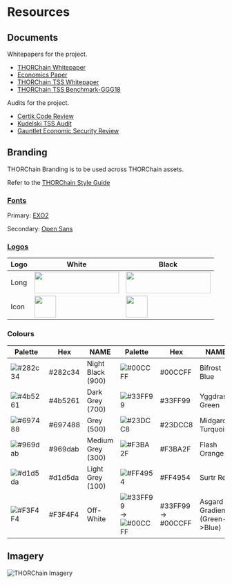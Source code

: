 # Resources

## Documents
Whitepapers for the project. 

* [THORChain Whitepaper](https://github.com/thorchain/Resources/blob/master/Whitepapers/THORChain-Whitepaper-May2020.pdf)
* [Economics Paper](https://github.com/thorchain/Resources/blob/master/Whitepapers/THORChain-Cryptoeconomic-Paper-May2020.pdf)
* [THORChain TSS Whitepaper](https://github.com/thorchain/Resources/blob/master/Whitepapers/THORChain-TSS-Paper-June2020.pdf)
* [THORChain TSS Benchmark-GGG18](https://github.com/thorchain/Resources/blob/master/Whitepapers/THORChain-TSS-Benchmark-July2020.pdf)

Audits for the project. 
* [Certik Code Review](https://github.com/thorchain/Resources/blob/master/Audits/THORChain-Certik-CodeReview-Mar2020.pdf)
* [Kudelski TSS Audit](https://github.com/thorchain/Resources/blob/master/Audits/THORChain-Kudelski-TSS-Audit-June2020.pdf)
* [Gauntlet Economic Security Review](https://github.com/thorchain/Resources/blob/master/Audits/THORChain-Gauntlet-EconomicSecurityReview-May2020.pdf)

## Branding
THORChain Branding is to be used across THORChain assets. 

Refer to the [THORChain Style Guide](https://github.com/thorchain/Branding/blob/master/THORCHAIN-STYLEGUIDE-June2018.pdf)

### [Fonts](https://github.com/thorchain/Resources/tree/master/Fonts)
Primary: [EXO2](/fonts/exo)

Secondary: [Open Sans](/fonts/opensans)


### [Logos](https://github.com/thorchain/Resources/tree/master/Logos)

|Logo|White|Black|
|---|---|---|
Long | <img src="https://github.com/thorchain/Branding/blob/master/logos/png/Thorchain_main_logo.png" width="196" height="50" /> | <img src="https://github.com/thorchain/Branding/blob/master/logos/png/Thorchain_logo_white.png" width="196" height="50" />
Icon | <img src="https://github.com/thorchain/Branding/blob/master/logos/png/Thorchain_icon.png" width="50" height="50" />| <img src="https://github.com/thorchain/Branding/blob/master/logos/png/Thorchain_icon_rounded.png" width="50" height="50" />


### Colours

| Palette | Hex     | NAME        | Palette            | Hex                | NAME                   |
|---------|---------|-------------|--------------------|--------------------|------------------------|
| ![#282c34](https://placehold.it/15/282c34/000000?text=+) | #282c34 | Night Black (900) | ![#00CCFF](https://placehold.it/15/00CCFF/000000?text=+)            | #00CCFF            | Bifrost Blue         |
| ![#4b5261](https://placehold.it/15/4b5261/000000?text=+) | #4b5261 | Dark Grey (700)   | ![#33FF99](https://placehold.it/15/33FF99/000000?text=+)           | #33FF99            | Yggdrasil Green        |
| ![#697488](https://placehold.it/15/697488/000000?text=+) | #697488 | Grey (500)       | ![#23DCC8](https://placehold.it/15/23DCC8/000000?text=+)            | #23DCC8            | Midgard Turquoise      |
| ![#969dab](https://placehold.it/15/969dab/000000?text=+) | #969dab | Medium Grey (300) | ![#F3BA2F](https://placehold.it/15/F3BA2F/000000?text=+)            | #F3BA2F            | Flash Orange           |
| ![#d1d5da](https://placehold.it/15/d1d5da/000000?text=+) | #d1d5da | Light Grey (100)   | ![#FF4954](https://placehold.it/15/FF4954/000000?text=+)           | #FF4954            | Surtr Red              |
| ![#F3F4F4](https://placehold.it/15/F3F4F4/000000?text=+)   | #F3F4F4    | Off-White       | ![#33FF99](https://placehold.it/15/33FF99/000000?text=+) -> ![#00CCFF](https://placehold.it/15/00CCFF/000000?text=+) | #33FF99 -> #00CCFF | Asgard Gradient (Green->Blue) |


## Imagery

![THORChain Imagery](https://github.com/thorchain/Branding/blob/master/images/thorchain-imagery.png)

